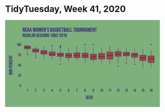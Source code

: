 # TidyTuesday, Week 41, 2020

![](https://raw.githubusercontent.com/pyykkojuha/tidytuesday/main/2020_41/TIDY_2020_41.png)
